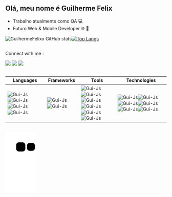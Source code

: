 

## Olá, meu nome é Guilherme Felix

- Trabalho atualmente como QA 💻
- Futuro Web & Mobile Developer 🌐 📱

<!---
GuilhermeFelixx/GuilhermeFelixx is a ✨ special ✨ repository because its `README.md` (this file) appears on your GitHub profile.
You can click the Preview link to take a look at your changes.
--->


![GuilhermeFelixx GitHub stats](https://github-readme-stats.vercel.app/api?username=GuilhermeFelixx&show_icons=true&&theme=material-palenight)[![Top Langs](https://github-readme-stats.vercel.app/api/top-langs/?username=GuilhermeFelixx&langs_count=8&theme=material-palenight&layout=compact)](https://github.com/GuilhermeFelixx/github-readme-stats)


##

Connect with me :

<a href="https://www.linkedin.com/in/guilherme-felix-de-oliveira-0337aa176/"><img src="https://img.shields.io/badge/LinkedIn-0077B5?style=for-the-badge&logo=linkedin&logoColor=white" /></a>
<a href="https://guilhermefelix.com"><img src="https://img.shields.io/badge/website-000000?style=for-the-badge&logo=About.me&logoColor=white" /></a>
<a href="https://instagram.com/guilhermefxx"><img src="https://img.shields.io/badge/Instagram-E4405F?style=for-the-badge&logo=instagram&logoColor=white" /></a>

##

| Languages | Frameworks | Tools | Technologies |
|---|---|---|---|
|<img align="center" alt="Gui-Js" height="30" width="40" src="https://cdn.jsdelivr.net/gh/devicons/devicon/icons/dart/dart-original-wordmark.svg"><img align="center" alt="Gui-Js" height="30" width="40" src="https://cdn.jsdelivr.net/gh/devicons/devicon/icons/java/java-original-wordmark.svg"><img align="center" alt="Gui-Js" height="30" width="40" src="https://cdn.jsdelivr.net/gh/devicons/devicon/icons/javascript/javascript-original.svg"><img align="center" alt="Gui-Js" height="30" width="40" src="https://cdn.jsdelivr.net/gh/devicons/devicon/icons/typescript/typescript-original.svg">|<img align="center" alt="Gui-Js" height="30" width="40" src="https://cdn.jsdelivr.net/gh/devicons/devicon/icons/flutter/flutter-original.svg"><img align="center" alt="Gui-Js" height="30" width="40" src="https://cdn.jsdelivr.net/gh/devicons/devicon/icons/bootstrap/bootstrap-original.svg">|<img align="center" alt="Gui-Js" height="30" width="40" src="https://cdn.jsdelivr.net/gh/devicons/devicon/icons/vscode/vscode-original.svg"><img align="center" alt="Gui-Js" height="30" width="40" src="https://cdn.jsdelivr.net/gh/devicons/devicon/icons/github/github-original.svg"><img align="center" alt="Gui-Js" height="30" width="40" src="https://cdn.jsdelivr.net/gh/devicons/devicon/icons/gitlab/gitlab-original-wordmark.svg"><img align="center" alt="Gui-Js" height="30" width="40" src="https://upload.wikimedia.org/wikipedia/commons/thumb/b/b5/DBeaver_logo.svg/1200px-DBeaver_logo.svg.png"><img align="center" alt="Gui-Js" height="30" width="40" src="https://avatars.githubusercontent.com/u/7058228?v=4"><img align="center" alt="Gui-Js" height="30" width="40" src="https://cdn.worldvectorlogo.com/logos/monday-1.svg"> | <img align="center" alt="Gui-Js" height="30" width="40" src="https://cdn.jsdelivr.net/gh/devicons/devicon/icons/html5/html5-original-wordmark.svg"><img align="center" alt="Gui-Js" height="30" width="40" src="https://cdn.jsdelivr.net/gh/devicons/devicon/icons/css3/css3-original-wordmark.svg"><img align="center" alt="Gui-Js" height="30" width="40" src="https://cdn.jsdelivr.net/gh/devicons/devicon/icons/git/git-original-wordmark.svg"><img align="center" alt="Gui-Js" height="30" width="40" src="https://cdn.jsdelivr.net/gh/devicons/devicon/icons/wordpress/wordpress-original.svg"><img align="center" alt="Gui-Js" height="30" width="40" src="https://cdn.jsdelivr.net/gh/devicons/devicon/icons/woocommerce/woocommerce-original.svg"><img align="center" alt="Gui-Js" height="30" width="40" src="https://cdn.jsdelivr.net/gh/devicons/devicon/icons/postgresql/postgresql-original-wordmark.svg">|



##
  
  ![Snake animation](https://github.com/rafaballerini/rafaballerini/blob/output/github-contribution-grid-snake.svg) </div>
 
